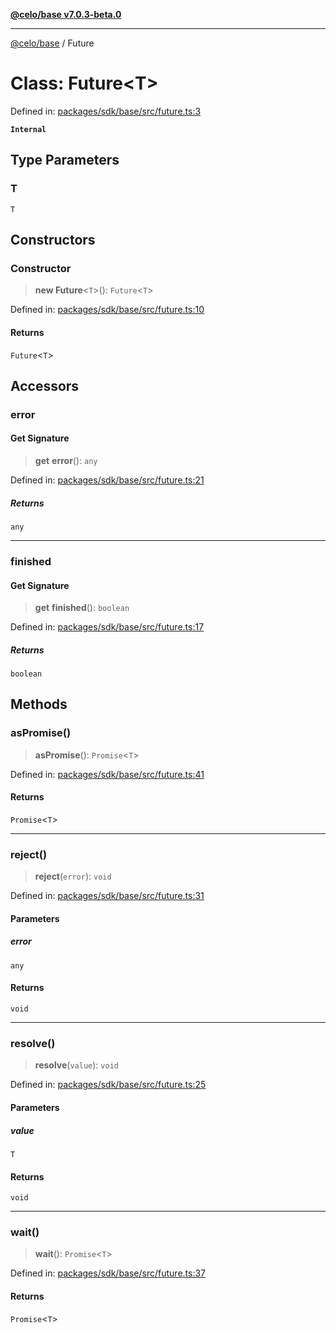 [**@celo/base v7.0.3-beta.0**](../README.md)

***

[@celo/base](../README.md) / Future

# Class: Future\<T\>

Defined in: [packages/sdk/base/src/future.ts:3](https://github.com/celo-org/developer-tooling/blob/master/packages/sdk/base/src/future.ts#L3)

**`Internal`**

## Type Parameters

### T

`T`

## Constructors

### Constructor

> **new Future**\<`T`\>(): `Future`\<`T`\>

Defined in: [packages/sdk/base/src/future.ts:10](https://github.com/celo-org/developer-tooling/blob/master/packages/sdk/base/src/future.ts#L10)

#### Returns

`Future`\<`T`\>

## Accessors

### error

#### Get Signature

> **get** **error**(): `any`

Defined in: [packages/sdk/base/src/future.ts:21](https://github.com/celo-org/developer-tooling/blob/master/packages/sdk/base/src/future.ts#L21)

##### Returns

`any`

***

### finished

#### Get Signature

> **get** **finished**(): `boolean`

Defined in: [packages/sdk/base/src/future.ts:17](https://github.com/celo-org/developer-tooling/blob/master/packages/sdk/base/src/future.ts#L17)

##### Returns

`boolean`

## Methods

### asPromise()

> **asPromise**(): `Promise`\<`T`\>

Defined in: [packages/sdk/base/src/future.ts:41](https://github.com/celo-org/developer-tooling/blob/master/packages/sdk/base/src/future.ts#L41)

#### Returns

`Promise`\<`T`\>

***

### reject()

> **reject**(`error`): `void`

Defined in: [packages/sdk/base/src/future.ts:31](https://github.com/celo-org/developer-tooling/blob/master/packages/sdk/base/src/future.ts#L31)

#### Parameters

##### error

`any`

#### Returns

`void`

***

### resolve()

> **resolve**(`value`): `void`

Defined in: [packages/sdk/base/src/future.ts:25](https://github.com/celo-org/developer-tooling/blob/master/packages/sdk/base/src/future.ts#L25)

#### Parameters

##### value

`T`

#### Returns

`void`

***

### wait()

> **wait**(): `Promise`\<`T`\>

Defined in: [packages/sdk/base/src/future.ts:37](https://github.com/celo-org/developer-tooling/blob/master/packages/sdk/base/src/future.ts#L37)

#### Returns

`Promise`\<`T`\>
